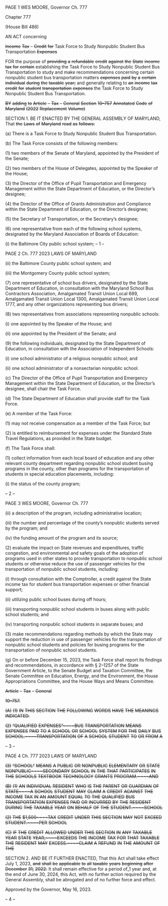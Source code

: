 PAGE 1
WES MOORE, Governor Ch. 777

Chapter 777

(House Bill 486)

AN ACT concerning

~~Income~~ ~~Tax~~ ~~–~~ ~~Credit~~ ~~for~~ Task Force to Study Nonpublic Student Bus
Transportation ~~Expenses~~

FOR the purpose of ~~providing~~ ~~a~~ ~~refundable~~ ~~credit~~ ~~against~~ ~~the~~ ~~State~~ ~~income~~ ~~tax~~ ~~for~~ ~~certain~~
establishing the Task Force to Study Nonpublic Student Bus Transportation to study
and make recommendations concerning certain nonpublic student bus
transportation matters ~~expenses~~ ~~paid~~ ~~by~~ ~~a~~ ~~certain~~ ~~individual~~ ~~during~~ ~~the~~ ~~taxable~~
~~year;~~ and generally relating to ~~an~~ ~~income~~ ~~tax~~ ~~credit~~ ~~for~~ ~~student~~ ~~transportation~~
~~expenses~~ the Task Force to Study Nonpublic Student Bus Transportation.

~~BY~~ ~~adding~~ ~~to~~
~~Article~~ ~~–~~ ~~Tax~~ ~~–~~ ~~General~~
~~Section~~ ~~10–757~~
~~Annotated~~ ~~Code~~ ~~of~~ ~~Maryland~~
~~(2022~~ ~~Replacement~~ ~~Volume)~~

SECTION 1. BE IT ENACTED BY THE GENERAL ASSEMBLY OF MARYLAND,
That ~~the~~ ~~Laws~~ ~~of~~ ~~Maryland~~ ~~read~~ ~~as~~ ~~follows:~~

(a) There is a Task Force to Study Nonpublic Student Bus Transportation.

(b) The Task Force consists of the following members:

(1) two members of the Senate of Maryland, appointed by the President of
the Senate;

(2) two members of the House of Delegates, appointed by the Speaker of
the House;

(3) the Director of the Office of Pupil Transportation and Emergency
Management within the State Department of Education, or the Director’s designee;

(4) the Director of the Office of Grants Administration and Compliance
within the State Department of Education, or the Director’s designee;

(5) the Secretary of Transportation, or the Secretary’s designee;

(6) one representative from each of the following school systems,
designated by the Maryland Association of Boards of Education:

(i) the Baltimore City public school system;
– 1 –

PAGE 2
Ch. 777 2023 LAWS OF MARYLAND

(ii) the Baltimore County public school system; and

(iii) the Montgomery County public school system;

(7) one representative of school bus drivers, designated by the State
Department of Education, in consultation with the Maryland School Bus Contractors
Association, Amalgamated Transit Union Local 689, Amalgamated Transit Union Local
1300, Amalgamated Transit Union Local 1777, and any other organizations representing
bus drivers;

(8) two representatives from associations representing nonpublic schools:

(i) one appointed by the Speaker of the House; and

(ii) one appointed by the President of the Senate; and

(9) the following individuals, designated by the State Department of
Education, in consultation with the Association of Independent Schools:

(i) one school administrator of a religious nonpublic school; and

(ii) one school administrator of a nonsectarian nonpublic school.

(c) The Director of the Office of Pupil Transportation and Emergency
Management within the State Department of Education, or the Director’s designee, shall
chair the Task Force.

(d) The State Department of Education shall provide staff for the Task Force.

(e) A member of the Task Force:

(1) may not receive compensation as a member of the Task Force; but

(2) is entitled to reimbursement for expenses under the Standard State
Travel Regulations, as provided in the State budget.

(f) The Task Force shall:

(1) collect information from each local board of education and any other
relevant county department regarding nonpublic school student busing programs in the
county, other than programs for the transportation of students in special education
placements, including:

(i) the status of the county program;

– 2 –

PAGE 3
WES MOORE, Governor Ch. 777

(ii) a description of the program, including administrative location;

(iii) the number and percentage of the county’s nonpublic students
served by the program; and

(iv) the funding amount of the program and its source;

(2) evaluate the impact on State revenues and expenditures, traffic
congestion, and environmental and safety goals of the adoption of programs used in other
states to provide transportation to nonpublic school students or otherwise reduce the use
of passenger vehicles for the transportation of nonpublic school students, including:

(i) through consultation with the Comptroller, a credit against the
State income tax for student bus transportation expenses or other financial support;

(ii) utilizing public school buses during off hours;

(iii) transporting nonpublic school students in buses along with
public school students; and

(iv) transporting nonpublic school students in separate buses; and

(3) make recommendations regarding methods by which the State may
support the reduction in use of passenger vehicles for the transportation of nonpublic school
students and policies for busing programs for the transportation of nonpublic school
students.

(g) On or before December 15, 2023, the Task Force shall report its findings and
recommendations, in accordance with § 2–1257 of the State Government Article, to the
Senate Budget and Taxation Committee, the Senate Committee on Education, Energy, and
the Environment, the House Appropriations Committee, and the House Ways and Means
Committee.

~~Article~~ ~~–~~ ~~Tax~~ ~~–~~ ~~General~~

~~10–757.~~

~~(A)~~ ~~(1)~~ ~~IN~~ ~~THIS~~ ~~SECTION~~ ~~THE~~ ~~FOLLOWING~~ ~~WORDS~~ ~~HAVE~~ ~~THE~~ ~~MEANINGS~~
~~INDICATED.~~

~~(2)~~ ~~“QUALIFIED~~ ~~EXPENSES”~~~~BUS~~ ~~TRANSPORTATION~~ ~~MEANS~~
~~EXPENSES~~ ~~PAID~~ ~~TO~~ ~~A~~ ~~SCHOOL~~ ~~OR~~ ~~SCHOOL~~ ~~SYSTEM~~ ~~FOR~~ ~~THE~~ ~~DAILY~~ ~~BUS~~
~~SCHOOL.~~~~TRANSPORTATION~~ ~~OF~~ ~~A~~ ~~SCHOOL~~ ~~STUDENT~~ ~~TO~~ ~~OR~~ ~~FROM~~ ~~A~~

– 3 –

PAGE 4
Ch. 777 2023 LAWS OF MARYLAND

~~(3)~~ ~~“SCHOOL”~~ ~~MEANS~~ ~~A~~ ~~PUBLIC~~ ~~OR~~ ~~NONPUBLIC~~ ~~ELEMENTARY~~ ~~OR~~
~~STATE~~ ~~NONPUBLIC~~~~SECONDARY~~ ~~SCHOOL~~ ~~IN~~ ~~THE~~ ~~THAT~~ ~~PARTICIPATES~~ ~~IN~~ ~~THE~~
~~SCHOOLS~~ ~~TEXTBOOK~~ ~~TECHNOLOGY~~ ~~GRANTS~~ ~~PROGRAM.~~~~AND~~

~~(B)~~ ~~(1)~~ ~~AN~~ ~~INDIVIDUAL~~ ~~RESIDENT~~ ~~WHO~~ ~~IS~~ ~~THE~~ ~~PARENT~~ ~~OR~~ ~~GUARDIAN~~ ~~OF~~
~~STATE~~~~A~~ ~~SCHOOL~~ ~~STUDENT~~ ~~MAY~~ ~~CLAIM~~ ~~A~~ ~~CREDIT~~ ~~AGAINST~~ ~~THE~~ ~~INCOME~~ ~~TAX~~ ~~IN~~ ~~AN~~
~~AMOUNT~~ ~~EQUAL~~ ~~TO~~ ~~THE~~ ~~QUALIFIED~~ ~~BUS~~ ~~TRANSPORTATION~~ ~~EXPENSES~~ ~~PAID~~ ~~OR~~
~~INCURRED~~ ~~BY~~ ~~THE~~ ~~RESIDENT~~ ~~DURING~~ ~~THE~~ ~~TAXABLE~~ ~~YEAR~~ ~~ON~~ ~~BEHALF~~ ~~OF~~ ~~THE~~
~~STUDENT.~~~~SCHOOL~~

~~(2)~~ ~~THE~~ ~~$1,500~~~~TAX~~ ~~CREDIT~~ ~~UNDER~~ ~~THIS~~ ~~SECTION~~ ~~MAY~~ ~~NOT~~ ~~EXCEED~~
~~STUDENT.~~~~PER~~ ~~SCHOOL~~

~~(C)~~ ~~IF~~ ~~THE~~ ~~CREDIT~~ ~~ALLOWED~~ ~~UNDER~~ ~~THIS~~ ~~SECTION~~ ~~IN~~ ~~ANY~~ ~~TAXABLE~~ ~~YEAR~~
~~STATE~~ ~~YEAR,~~~~EXCEEDS~~ ~~THE~~ ~~INCOME~~ ~~TAX~~ ~~FOR~~ ~~THAT~~ ~~TAXABLE~~ ~~THE~~ ~~RESIDENT~~ ~~MAY~~
~~EXCESS.~~~~CLAIM~~ ~~A~~ ~~REFUND~~ ~~IN~~ ~~THE~~ ~~AMOUNT~~ ~~OF~~ ~~THE~~

SECTION 2. AND BE IT FURTHER ENACTED, That this Act shall take effect July
1, 2023, ~~and~~ ~~shall~~ ~~be~~ ~~applicable~~ ~~to~~ ~~all~~ ~~taxable~~ ~~years~~ ~~beginning~~ ~~after~~ ~~December~~ ~~31,~~ ~~2022.~~ It
shall remain effective for a period of_1 year and, at the end of June 30, 2024, this Act, with
no further action required by the General Assembly, shall be abrogated and of no further
force and effect.

Approved by the Governor, May 16, 2023.

– 4 –